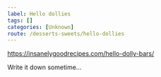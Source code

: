 ```yaml
---
label: Hello dollies
tags: []
categories: [Unknown]
route: /desserts-sweets/hello-dollies
---
```


https://insanelygoodrecipes.com/hello-dolly-bars/

Write it down sometime...